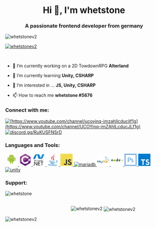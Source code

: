 <h1 align="center">Hi 👋, I'm whetstone</h1>
<h3 align="center">A passionate frontend developer from germany</h3>

<p align="left"> <img src="https://komarev.com/ghpvc/?username=whetstonev2&label=Profile%20views&color=0e75b6&style=flat" alt="whetstonev2" /> </p>

<p align="left"> <a href="https://github.com/ryo-ma/github-profile-trophy"><img src="https://github-profile-trophy.vercel.app/?username=whetstonev2" alt="whetstonev2" /></a> </p>

<p align="left"> <a href="https://twitter.com/" target="blank"><img src="https://img.shields.io/twitter/follow/?logo=twitter&style=for-the-badge" alt="" /></a> </p>

- 🔭 I’m currently working on a 2D TowdownRPG **Alterland**

- 🌱 I’m currently learning **Unity, CSHARP**

- 👀 I’m interested in ... **JS, Unity, CSHARP**

- 📫 How to reach me **whetstone #5676**

<h3 align="left">Connect with me:</h3>
<p align="left">
<a href="[https://www.youtube.com/c/https://www.youtube.com/channel/ucoyinq-imzahllcducjlf1g](https://www.youtube.com/channel/UCOYinq-imZAhlLcducJLf1g)" target="blank"><img align="center" src="https://raw.githubusercontent.com/rahuldkjain/github-profile-readme-generator/master/src/images/icons/Social/youtube.svg" alt="[https://www.youtube.com/channel/ucoyinq-imzahllcducjlf1g](https://www.youtube.com/channel/UCOYinq-imZAhlLcducJLf1g)" height="30" width="40" /></a>
<a href="https://discord.gg/discord.gg/RuKUSFNSrD" target="blank"><img align="center" src="https://raw.githubusercontent.com/rahuldkjain/github-profile-readme-generator/master/src/images/icons/Social/discord.svg" alt="discord.gg/RuKUSFNSrD" height="30" width="40" /></a>
</p>

<h3 align="left">Languages and Tools:</h3>
<p align="left"> <a href="https://developer.android.com" target="_blank" rel="noreferrer"> <img src="https://raw.githubusercontent.com/devicons/devicon/master/icons/android/android-original-wordmark.svg" alt="android" width="40" height="40"/> </a> <a href="https://www.w3schools.com/cs/" target="_blank" rel="noreferrer"> <img src="https://raw.githubusercontent.com/devicons/devicon/master/icons/csharp/csharp-original.svg" alt="csharp" width="40" height="40"/> </a> <a href="https://dotnet.microsoft.com/" target="_blank" rel="noreferrer"> <img src="https://raw.githubusercontent.com/devicons/devicon/master/icons/dot-net/dot-net-original-wordmark.svg" alt="dotnet" width="40" height="40"/> </a> <a href="https://www.java.com" target="_blank" rel="noreferrer"> <img src="https://raw.githubusercontent.com/devicons/devicon/master/icons/java/java-original.svg" alt="java" width="40" height="40"/> </a> <a href="https://developer.mozilla.org/en-US/docs/Web/JavaScript" target="_blank" rel="noreferrer"> <img src="https://raw.githubusercontent.com/devicons/devicon/master/icons/javascript/javascript-original.svg" alt="javascript" width="40" height="40"/> </a> <a href="https://mariadb.org/" target="_blank" rel="noreferrer"> <img src="https://www.vectorlogo.zone/logos/mariadb/mariadb-icon.svg" alt="mariadb" width="40" height="40"/> </a> <a href="https://www.mysql.com/" target="_blank" rel="noreferrer"> <img src="https://raw.githubusercontent.com/devicons/devicon/master/icons/mysql/mysql-original-wordmark.svg" alt="mysql" width="40" height="40"/> </a> <a href="https://nodejs.org" target="_blank" rel="noreferrer"> <img src="https://raw.githubusercontent.com/devicons/devicon/master/icons/nodejs/nodejs-original-wordmark.svg" alt="nodejs" width="40" height="40"/> </a> <a href="https://www.photoshop.com/en" target="_blank" rel="noreferrer"> <img src="https://raw.githubusercontent.com/devicons/devicon/master/icons/photoshop/photoshop-line.svg" alt="photoshop" width="40" height="40"/> </a> <a href="https://www.typescriptlang.org/" target="_blank" rel="noreferrer"> <img src="https://raw.githubusercontent.com/devicons/devicon/master/icons/typescript/typescript-original.svg" alt="typescript" width="40" height="40"/> </a> <a href="https://unity.com/" target="_blank" rel="noreferrer"> <img src="https://www.vectorlogo.zone/logos/unity3d/unity3d-icon.svg" alt="unity" width="40" height="40"/> </a> </p>

<h3 align="left">Support:</h3>
<p><a href="https://www.buymeacoffee.com/whetstone"> <img align="left" src="https://cdn.buymeacoffee.com/buttons/v2/default-yellow.png" height="50" width="210" alt="whetstone" /></a></p><br><br>

<p><img align="left" src="https://github-readme-stats.vercel.app/api/top-langs?username=whetstonev2&show_icons=true&locale=en&layout=compact" alt="whetstonev2" /></p>

<p>&nbsp;<img align="center" src="https://github-readme-stats.vercel.app/api?username=whetstonev2&show_icons=true&locale=en" alt="whetstonev2" /></p>

<p><img align="center" src="https://github-readme-streak-stats.herokuapp.com/?user=whetstonev2&" alt="whetstonev2" /></p>
